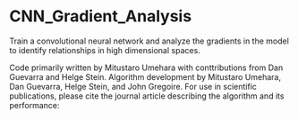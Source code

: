 # CNN_Gradient_Analysis
Train a convolutional neural network and analyze the gradients in the model to identify relationships in high dimensional spaces.

Code primarily written by Mitustaro Umehara with conttributions from Dan Guevarra and Helge Stein. Algorithm development by Mitustaro Umehara, Dan Guevarra, Helge Stein, and John Gregoire. For use in scientific publications, please cite the journal article describing the algorithm and its performance:
<TBD>

